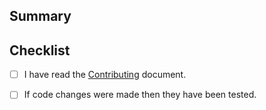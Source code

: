 ## Summary

<!-- What is this pull request for? Does it fix any issues? -->

## Checklist

<!-- Put an x inside [ ] to check it, like so: [x] -->

- [ ] I have read the [Contributing](Contributing.md) document.

- [ ] If code changes were made then they have been tested.
